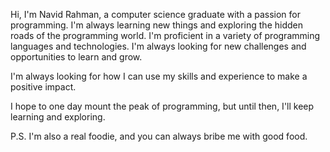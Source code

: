 Hi, I'm Navid Rahman, a computer science graduate with a passion for programming. I'm always learning new things and exploring the hidden roads of the programming world. I'm proficient in a variety of programming languages and technologies. I'm always looking for new challenges and opportunities to learn and grow.

I'm always looking for how I can use my skills and experience to make a positive impact.

I hope to one day mount the peak of programming, but until then, I'll keep learning and exploring.

P.S. I'm also a real foodie, and you can always bribe me with good food.

<!---
Navid-Rahman/Navid-Rahman is a ✨ special ✨ repository because its `README.md` (this file) appears on your GitHub profile.
You can click the Preview link to take a look at your changes.
--->
